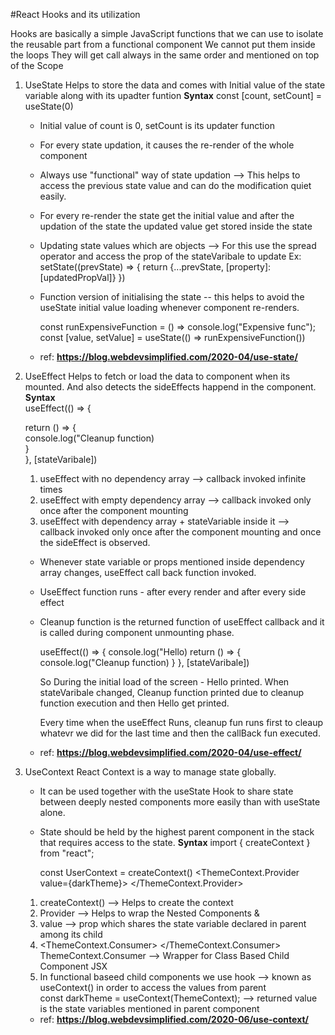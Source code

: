 #React Hooks and its utilization

Hooks are basically a simple JavaScript functions that we can use to isolate the reusable part from a functional component
We cannot put them inside the loops
They will get call always in the same order and mentioned on top of the Scope

1. UseState
   Helps to store the data and comes with Initial value of the state variable along with its upadter funtion
   **Syntax**
   const [count, setCount] = useState(0)

   - Initial value of count is 0, setCount is its updater function
   - For every state updation, it causes the re-render of the whole component
   - Always use "functional" way of state updation --> This helps to access the previous state value and can do the modification quiet easily.
   - For every re-render the state get the initial value and after the updation of the state the updated value get stored inside the state
   - Updating state values which are objects --> For this use the spread operator and access the prop of the stateVaribale to update
     Ex: setState((prevState) => {
     return {...prevState, [property]: [updatedPropVal]}
     })
   - Function version of initialising the state -- this helps to avoid the useState initial value loading whenever component re-renders.

     const runExpensiveFunction = () => console.log("Expensive func");
     const [value, setValue] = useState(() => runExpensiveFunction())

   - ref: **https://blog.webdevsimplified.com/2020-04/use-state/**

2. UseEffect
   Helps to fetch or load the data to component when its mounted. And also detects the sideEffects happend in the component.  
   **Syntax**  
   useEffect(() => {

   return () => {  
   console.log("Cleanup function)  
   }  
   }, [stateVaribale])

   1. useEffect with no dependency array --> callback invoked infinite times
   2. useEffect with empty dependency array --> callback invoked only once after the component mounting
   3. useEffect with dependency array + stateVariable inside it --> callback invoked only once after the component mounting and once the sideEffect is observed.

   - Whenever state variable or props mentioned inside dependency array changes, useEffect call back function invoked.
   - UseEffect function runs - after every render and after every side effect
   - Cleanup function is the returned function of useEffect callback and it is called during component unmounting phase.

     useEffect(() => {
     console.log("Hello)
     return () => {
     console.log("Cleanup function)
     }
     }, [stateVaribale])

     So During the initial load of the screen - Hello printed.
     When stateVaribale changed,
     Cleanup function printed due to cleanup function execution and
     then Hello get printed.

     Every time when the useEffect Runs, cleanup fun runs first to cleaup whatevr we did for the last time and then the callBack fun executed.

   - ref: **https://blog.webdevsimplified.com/2020-04/use-effect/**

3. UseContext
   React Context is a way to manage state globally.

   - It can be used together with the useState Hook to share state between deeply nested components more easily than with useState alone.
   - State should be held by the highest parent component in the stack that requires access to the state.
     **Syntax**
     import { createContext } from "react";

     const UserContext = createContext()
     <ThemeContext.Provider value={darkTheme}>
     <Child1>
     <Child2>
     </ThemeContext.Provider>

   1. createContext() --> Helps to create the context
   2. Provider --> Helps to wrap the Nested Components <Child1> & <Child2>
   3. value --> prop which shares the state variable declared in parent among its child
   4. <ThemeContext.Consumer>
      <ClassChild1 JSX>
      </ThemeContext.Consumer>
      ThemeContext.Consumer --> Wrapper for Class Based Child Component JSX
   5. In functional baseed child components we use hook --> known as useContext() in order to access the values from parent  
      const darkTheme = useContext(ThemeContext); --> returned value is the state variables mentioned in parent component

   - ref: **https://blog.webdevsimplified.com/2020-06/use-context/**
